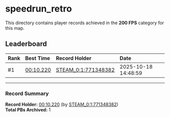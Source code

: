 # speedrun_retro

This directory contains player records achieved in the **200 FPS** category for this map.

## Leaderboard

| Rank | Best Time | Record Holder | Date                |
| :--- | :-------- | :------------ | :------------------ |
| #1   | [00:10.220](./00010220_STEAM_0_1_771348382_20251018-144859.zip) | [STEAM_0:1:771348382](https://speedrun16.com/profile/STEAM_0:1:771348382)   | 2025-10-18 14:48:59 |

---

### Record Summary
**Record Holder:** [00:10.220](./00010220_STEAM_0_1_771348382_20251018-144859.zip) (by [STEAM_0:1:771348382](https://speedrun16.com/profile/STEAM_0:1:771348382))  
**Total PBs Archived:** 1